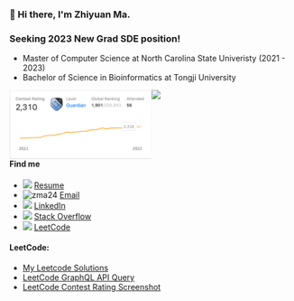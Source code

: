 ### 👋 Hi there, I'm Zhiyuan Ma. 
### Seeking 2023 New Grad SDE position!

- Master of Computer Science at North Carolina State Univeristy (2021 - 2023)
- Bachelor of Science in Bioinformatics at Tongji University

[<img align="right"  width="50%" src="https://github-readme-stats.vercel.app/api?username=ZhiyuanMa2017&count_private=true&show_icons=true">](https://github.com/ZhiyuanMa2017/)
[<img align="right" width="50%" src="https://github.com/ZhiyuanMa2017/LeetCode-Contest-Rating-Screenshot/blob/master/lc.png">](https://leetcode.com/hongsuzu/)


#### Find me
- <img src="https://cdn.jsdelivr.net/npm/simple-icons@4.0.0/icons/githubsponsors.svg" style="height: 1rem"> [Resume](https://github.com/ZhiyuanMa2017/ZhiyuanMa2017/blob/master/ZhiyuanMa_Resume.pdf)
- <img src="https://cdn.jsdelivr.net/npm/simple-icons@4.0.0/icons/gmail.svg" alt="zma24" style="height: 1rem"> [Email](mailto:zma24@ncsu.edu)
- <img src="https://cdn.jsdelivr.net/npm/simple-icons@4.0.0/icons/linkedin.svg" style="height: 1rem"> [LinkedIn](https://www.linkedin.com/in/zhiyuanma2021/)
- <img src="https://cdn.jsdelivr.net/npm/simple-icons@4.0.0/icons/stackoverflow.svg" style="height: 1rem"> [Stack Overflow](https://stackoverflow.com/users/12843886)
- <img src="https://cdn.jsdelivr.net/npm/simple-icons@4.0.0/icons/leetcode.svg" style="height: 1rem"> [LeetCode](https://leetcode.com/hongsuzu/)

#### LeetCode:
- [My Leetcode Solutions](https://github.com/ZhiyuanMa2017/leetcode)  
- [LeetCode GraphQL API Query](https://github.com/ZhiyuanMa2017/LeetCode-API)
- [LeetCode Contest Rating Screenshot](https://github.com/ZhiyuanMa2017/LeetCode-Contest-Rating-Screenshot)
